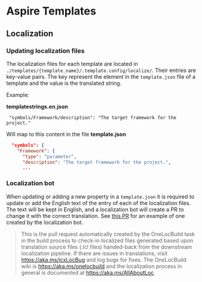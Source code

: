 # Aspire Templates

## Localization

### Updating localization files

The localization files for each template are located in `./templates/{template_name}/.template.config/localize/`.
Their entries are key-value pairs. The key represent the element in the `template.json` file of a template and the value is the translated string.

Example:

__templatestrings.en.json__

```
 "symbols/Framework/description": "The target framework for the project."
```

Will map to this content in the file __template.json__

```json
  "symbols": {
    "Framework": {
      "type": "parameter",
      "description": "The target framework for the project.",
      ...
```

### Localization bot

When updating or adding a new property in a `template.json` it is
required to update or add the English text of the entry of each of the localization files. The text will be kept in English, and a localization bot will create a PR to change it with the correct translation. See [this PR](https://github.com/dotnet/aspire/pull/3144) for an example of one created by the localization bot.

> This is the pull request automatically created by the OneLocBuild task in the build process to check-in localized files generated based upon translation source files (.lcl files) handed-back from the downstream localization pipeline. If there are issues in translations, visit https://aka.ms/icxLocBug and log bugs for fixes. The OneLocBuild wiki is https://aka.ms/onelocbuild and the localization process in general is documented at https://aka.ms/AllAboutLoc.
